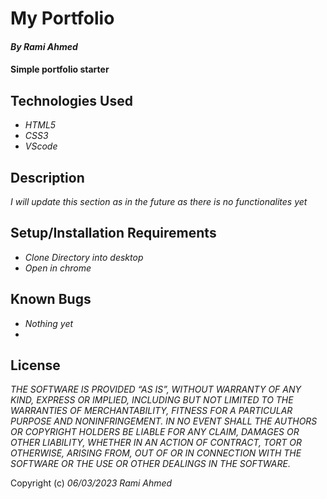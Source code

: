 # My Portfolio

#### _By Rami Ahmed_

#### Simple portfolio starter

## Technologies Used

* _HTML5_
* _CSS3_
* _VScode_


## Description

_I will update this section as in the future as there is no functionalites yet_

## Setup/Installation Requirements

* _Clone Directory into desktop_
* _Open in chrome_



## Known Bugs

* _Nothing yet_
* 

## License

_THE SOFTWARE IS PROVIDED “AS IS”, WITHOUT WARRANTY OF ANY KIND, EXPRESS OR IMPLIED, INCLUDING BUT NOT LIMITED TO THE WARRANTIES OF MERCHANTABILITY, FITNESS FOR A PARTICULAR PURPOSE AND NONINFRINGEMENT. IN NO EVENT SHALL THE AUTHORS OR COPYRIGHT HOLDERS BE LIABLE FOR ANY CLAIM, DAMAGES OR OTHER LIABILITY, WHETHER IN AN ACTION OF CONTRACT, TORT OR OTHERWISE, ARISING FROM, OUT OF OR IN CONNECTION WITH THE SOFTWARE OR THE USE OR OTHER DEALINGS IN THE SOFTWARE._

Copyright (c) _06/03/2023_ _Rami Ahmed_